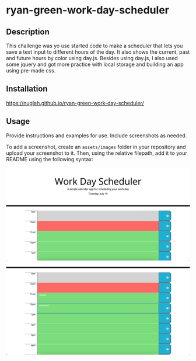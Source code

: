 # ryan-green-work-day-scheduler

## Description

This challenge was yo use started code to make a scheduler that lets you save a text input to different hours of the day. It also shows the current, past and future hours by color using day.js. Besides using day.js, I also used some jquery and got more practice with local storage and building an app using pre-made css.

## Installation

https://nuglah.github.io/ryan-green-work-day-scheduler/

## Usage

Provide instructions and examples for use. Include screenshots as needed.

To add a screenshot, create an `assets/images` folder in your repository and upload your screenshot to it. Then, using the relative filepath, add it to your README using the following syntax:

![alt text](assets/images/screen1.png)
![alt text](assets/images/screen2.png)
